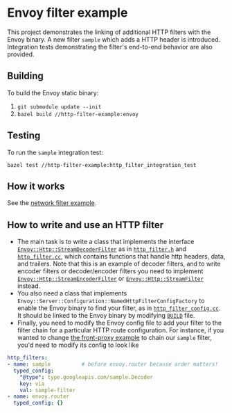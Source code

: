 # Envoy filter example

This project demonstrates the linking of additional HTTP filters with the Envoy binary.
A new filter `sample` which adds a HTTP header is introduced.
Integration tests demonstrating the filter's end-to-end behavior are
also provided.

## Building

To build the Envoy static binary:

1. `git submodule update --init`
2. `bazel build //http-filter-example:envoy`

## Testing

To run the `sample` integration test:

`bazel test //http-filter-example:http_filter_integration_test`

## How it works

See the [network filter example](../README.md#how-it-works).

## How to write and use an HTTP filter

- The main task is to write a class that implements the interface
 [`Envoy::Http::StreamDecoderFilter`][StreamDecoderFilter] as in
 [`http_filter.h`](http_filter.h) and [`http_filter.cc`](http_filter.cc),
 which contains functions that handle http headers, data, and trailers.
 Note that this is an example of decoder filters, 
 and to write encoder filters or decoder/encoder filters
 you need to implement 
 [`Envoy::Http::StreamEncoderFilter`][StreamEncoderFilter] or
 [`Envoy::Http::StreamFilter`][StreamFilter] instead.
- You also need a class that implements 
 `Envoy::Server::Configuration::NamedHttpFilterConfigFactory`
 to enable the Envoy binary to find your filter,
 as in [`http_filter_config.cc`](http_filter_config.cc).
 It should be linked to the Envoy binary by modifying [`BUILD`][BUILD] file.
- Finally, you need to modify the Envoy config file to add your filter to the
 filter chain for a particular HTTP route configuration. For instance, if you
 wanted to change [the front-proxy example][front-envoy.yaml] to chain our
 `sample` filter, you'd need to modify its config to look like

```yaml
http_filters:
- name: sample          # before envoy.router because order matters!
  typed_config:
    "@type": type.googleapis.com/sample.Decoder
    key: via
    val: sample-filter
- name: envoy.router
  typed_config: {}
```
 

[StreamDecoderFilter]: https://github.com/envoyproxy/envoy/blob/b2610c84aeb1f75c804d67effcb40592d790e0f1/include/envoy/http/filter.h#L300
[StreamEncoderFilter]: https://github.com/envoyproxy/envoy/blob/b2610c84aeb1f75c804d67effcb40592d790e0f1/include/envoy/http/filter.h#L413
[StreamFilter]: https://github.com/envoyproxy/envoy/blob/b2610c84aeb1f75c804d67effcb40592d790e0f1/include/envoy/http/filter.h#L462
[BUILD]: https://github.com/envoyproxy/envoy-filter-example/blob/d76d3096c4cbd647d26b44b3f801c3afbc81d3e2/http-filter-example/BUILD#L15-L18
[front-envoy.yaml]: https://github.com/envoyproxy/envoy/blob/b2610c84aeb1f75c804d67effcb40592d790e0f1/examples/front-proxy/front-envoy.yaml#L28
